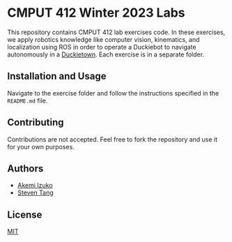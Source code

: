 # CMPUT 412 Winter 2023 Labs

This repository contains CMPUT 412 lab exercises code.
In
these exercises, we apply robotics knowledge like computer vision, kinematics, and localization using ROS in order to operate a Duckiebot to navigate autonomously in a [Duckietown](https://www.duckietown.org/).
Each exercise is in a separate folder.

## Installation and Usage

Navigate to the exercise folder and follow the instructions specified
in the `README.md` file.

## Contributing

Contributions are not accepted. Feel free to fork the repository and
use it for your own purposes.

## Authors

* [Akemi Izuko](https://codeberg.org/akemi)
* [Steven Tang](https://github.com/steventango)

## License

[MIT](LICENSE)

